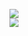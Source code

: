 [![](https://img.shields.io/badge/Made%20With-Github%20Spray-lightgrey.svg?style=for-the-badge&logo=github)](https://github.com/Annihil/github-spray#12292)  
[![](https://i.imgur.com/2DrTn0Z.gif)](https://github.com/Annihil/github-spray)